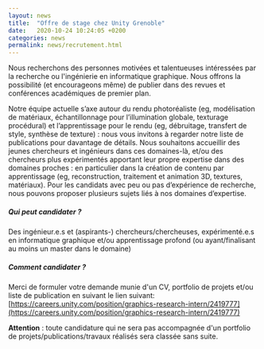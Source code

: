 ```yaml
---
layout: news
title:  "Offre de stage chez Unity Grenoble"
date:   2020-10-24 10:24:05 +0200
categories: news
permalink: news/recrutement.html
---
```



Nous recherchons des personnes motivées et talentueuses intéressées par la recherche ou l'ingénierie en informatique graphique. Nous offrons la possibilité (et encourageons même) de publier dans des revues et conférences académiques de premier plan.

Notre équipe actuelle s’axe autour du rendu photoréaliste (eg, modélisation de matériaux, échantillonnage pour l’illumination globale, texturage procédural) et l’apprentissage pour le rendu
(eg, débruitage, transfert de style, synthèse de texture) : nous vous invitons à regarder notre liste de publications pour davantage de détails. Nous souhaitons accueillir des jeunes chercheurs et ingénieurs dans ces domaines-là, et/ou des chercheurs plus expérimentés apportant leur propre expertise dans des domaines proches : en particulier dans la création de contenu par apprentissage (eg, reconstruction, traitement et animation 3D, textures, matériaux). Pour les candidats avec peu ou pas d’expérience de recherche, nous pouvons proposer plusieurs sujets liés à nos domaines d’expertise.

##### Qui peut candidater ?
Des ingénieur.e.s et (aspirants-) chercheurs/chercheuses, expérimenté.e.s en informatique graphique et/ou apprentissage profond (ou ayant/finalisant au moins un master dans le domaine)

##### Comment candidater ?
Merci de formuler votre demande munie d'un CV, portfolio de projets et/ou liste de publication en suivant le lien suivant:
[https://careers.unity.com/position/graphics-research-intern/2419777](https://careers.unity.com/position/graphics-research-intern/2419777)

**Attention** : toute candidature qui ne sera pas accompagnée d'un portfolio de projets/publications/travaux réalisés sera classée sans suite.


